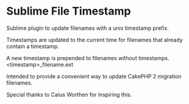 # Sublime File Timestamp

Sublime plugin to update filenames with a unix timestamp prefix.

Timestamps are updated to the current time for filenames that already contain a timestamp.

A new timestamp is prepended to filenames without timestamps. \<timestamp>_filename.ext

Intended to provide a convenient way to update CakePHP 2 migration filenames.  

Special thanks to Caius Worthen for inspiring this.
